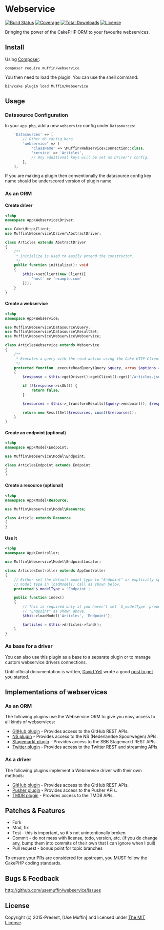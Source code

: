 # Webservice

[![Build Status](https://img.shields.io/travis/UseMuffin/Webservice/master.svg?style=flat-square)](https://github.com/UseMuffin/Webservice/actions?query=workflow%3ACI+branch%3Amaster)
[![Coverage](https://img.shields.io/codecov/c/github/UseMuffin/Webservice/master.svg?style=flat-square)](https://codecov.io/github/UseMuffin/Webservice)
[![Total Downloads](https://img.shields.io/packagist/dt/muffin/webservice.svg?style=flat-square)](https://packagist.org/packages/muffin/webservice)
[![License](https://img.shields.io/badge/license-MIT-blue.svg?style=flat-square)](LICENSE)

Bringing the power of the CakePHP ORM to your favourite webservices.

## Install

Using [Composer][composer]:

```
composer require muffin/webservice
```

You then need to load the plugin. You can use the shell command:

```
bin/cake plugin load Muffin/Webservice
```

## Usage

### Datasource Configuration

In your `app.php`, add a new `webservice` config under `Datasources`:

```php
    'Datasources' => [
        // Other db config here
        'webservice' => [
            'className' => \Muffin\Webservice\Connection::class,
            'service' => 'Articles',
            // Any additional keys will be set as Driver's config.
        ],
    ],
```

If you are making a plugin then conventionally the datasource config key name
should be underscored version of plugin name.

### As an ORM

#### Create driver

```php
<?php
namespace App\Webservice\Driver;

use Cake\Http\Client;
use Muffin\Webservice\Driver\AbstractDriver;

class Articles extends AbstractDriver
{
    /**
     * Initialize is used to easily extend the constructor.
     */
    public function initialize(): void
    {
        $this->setClient(new Client([
            'host' => 'example.com'
        ]));
    }
}
```

#### Create a webservice

```php
<?php
namespace App\Webservice;

use Muffin\Webservice\Datasource\Query;
use Muffin\Webservice\Datasource\ResultSet;
use Muffin\Webservice\Webservice\Webservice;

class ArticlesWebservice extends Webservice
{
    /**
     * Executes a query with the read action using the Cake HTTP Client
     */
    protected function _executeReadQuery(Query $query, array $options = [])
    {
        $response = $this->getDriver()->getClient()->get('/articles.json');

        if (!$response->isOk()) {
            return false;
        }

        $resources = $this->_transformResults($query->endpoint(), $response->json['articles']);

        return new ResultSet($resources, count($resources));
    }
}
```

#### Create an endpoint (optional)

```php
<?php
namespace App\Model\Endpoint;

use Muffin\Webservice\Model\Endpoint;

class ArticlesEndpoint extends Endpoint
{
}
```

#### Create a resource (optional)

```php
<?php
namespace App\Model\Resource;

use Muffin\Webservice\Model\Resource;

class Article extends Resource
{
}
```

#### Use it

```php
<?php
namespace App\Controller;

use Muffin\Webservice\Model\EndpointLocator;

class ArticlesController extends AppController
{
    // Either set the default model type to "Endpoint" or explicitly specify
    // model type in loadModel() call as shown below.
    protected $_modelType = 'Endpoint';

    public function index()
    {
        // This is required only if you haven't set `$_modelType` property to
        // "Endpoint" as shown above.
        $this->loadModel('Articles', 'Endpoint');

        $articles = $this->Articles->find();
    }
}
```

### As base for a driver

You can also use this plugin as a base to a separate plugin or to manage custom webservice
drivers connections.

Until official documentation is written, [David Yell][1] wrote a good [post to get you started][2].

[1]:https://github.com/davidyell
[2]:http://jedistirfry.co.uk/blog/2015-09/connecting-to-a-web-service/

## Implementations of webservices

### As an ORM

The following plugins use the Webservice ORM to give you easy access to all kinds of webservices:

- [GitHub plugin](https://github.com/cvo-technologies/cakephp-github) - Provides access to the GitHub REST APIs.
- [NS plugin](https://github.com/Qarox/cakephp-nsapi) - Provides access to the NS (Nederlandse Spoorwegen) APIs.
- [Stagemarkt plugin](https://github.com/ICT-College/cakephp-stagemarkt) - Provides access to the SBB Stagemarkt REST APIs.
- [Twitter plugin](https://github.com/cvo-technologies/cakephp-twitter) - Provides access to the Twitter REST and streaming APIs.

### As a driver

The following plugins implement a Webservice driver with their own methods:

- [GitHub plugin](https://github.com/UseMuffin/Github) - Provides access to the GitHub REST APIs.
- [Pusher plugin](https://github.com/UseMuffin/Pusher) - Provides access to the Pusher APIs.
- [TMDB plugin](https://github.com/drmonkeyninja/cakephp-tmdb) - Provides access to the TMDB APIs.

## Patches & Features

* Fork
* Mod, fix
* Test - this is important, so it's not unintentionally broken
* Commit - do not mess with license, todo, version, etc. (if you do change any, bump them into commits of
their own that I can ignore when I pull)
* Pull request - bonus point for topic branches

To ensure your PRs are considered for upstream, you MUST follow the CakePHP coding standards.

## Bugs & Feedback

http://github.com/usemuffin/webservice/issues

## License

Copyright (c) 2015-Present, [Use Muffin] and licensed under [The MIT License][mit].

[cakephp]:http://cakephp.org
[composer]:http://getcomposer.org
[mit]:http://www.opensource.org/licenses/mit-license.php
[muffin]:http://usemuffin.com
